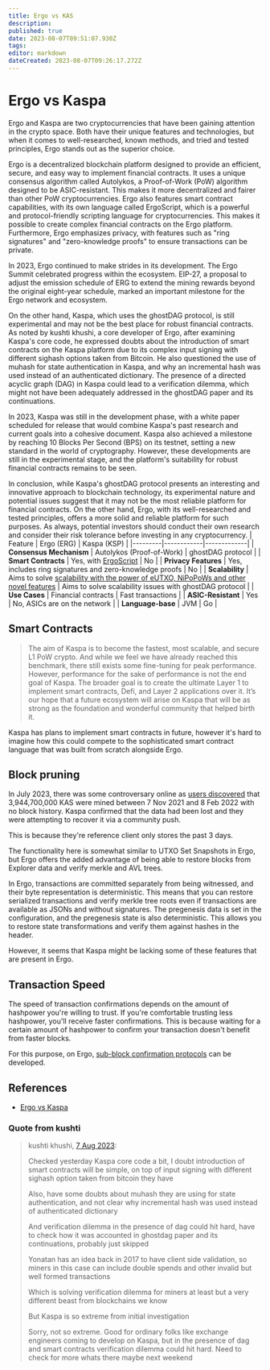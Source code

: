```yaml
---
title: Ergo vs KAS
description: 
published: true
date: 2023-08-07T09:51:07.930Z
tags: 
editor: markdown
dateCreated: 2023-08-07T09:26:17.272Z
---
```


# Ergo vs Kaspa

Ergo and Kaspa are two cryptocurrencies that have been gaining attention in the crypto space. Both have their unique features and technologies, but when it comes to well-researched, known methods, and tried and tested principles, Ergo stands out as the superior choice.

Ergo is a decentralized blockchain platform designed to provide an efficient, secure, and easy way to implement financial contracts. It uses a unique consensus algorithm called Autolykos, a Proof-of-Work (PoW) algorithm designed to be ASIC-resistant. This makes it more decentralized and fairer than other PoW cryptocurrencies. Ergo also features smart contract capabilities, with its own language called ErgoScript, which is a powerful and protocol-friendly scripting language for cryptocurrencies. This makes it possible to create complex financial contracts on the Ergo platform. Furthermore, Ergo emphasizes privacy, with features such as "ring signatures" and "zero-knowledge proofs" to ensure transactions can be private.

In 2023, Ergo continued to make strides in its development. The Ergo Summit celebrated progress within the ecosystem. EIP-27, a proposal to adjust the emission schedule of ERG to extend the mining rewards beyond the original eight-year schedule, marked an important milestone for the Ergo network and ecosystem. 

On the other hand, Kaspa, which uses the ghostDAG protocol, is still experimental and may not be the best place for robust financial contracts. As noted by kushti khushi, a core developer of Ergo, after examining Kaspa's core code, he expressed doubts about the introduction of smart contracts on the Kaspa platform due to its complex input signing with different sighash options taken from Bitcoin. He also questioned the use of muhash for state authentication in Kaspa, and why an incremental hash was used instead of an authenticated dictionary. The presence of a directed acyclic graph (DAG) in Kaspa could lead to a verification dilemma, which might not have been adequately addressed in the ghostDAG paper and its continuations.

In 2023, Kaspa was still in the development phase, with a white paper scheduled for release that would combine Kaspa's past research and current goals into a cohesive document. Kaspa also achieved a milestone by reaching 10 Blocks Per Second (BPS) on its testnet, setting a new standard in the world of cryptography. However, these developments are still in the experimental stage, and the platform's suitability for robust financial contracts remains to be seen.

In conclusion, while Kaspa's ghostDAG protocol presents an interesting and innovative approach to blockchain technology, its experimental nature and potential issues suggest that it may not be the most reliable platform for financial contracts. On the other hand, Ergo, with its well-researched and tested principles, offers a more solid and reliable platform for such purposes. As always, potential investors should conduct their own research and consider their risk tolerance before investing in any cryptocurrency.
| Feature | Ergo (ERG) | Kaspa (KSP) |
|---------|------------|-------------|
| **Consensus Mechanism** | Autolykos (Proof-of-Work) | ghostDAG protocol |
| **Smart Contracts** | Yes, with [ErgoScript](https://docs.ergoplatform.com/dev/scs/ergoscript/) | No |
| **Privacy Features** | Yes, includes ring signatures and zero-knowledge proofs | No |
| **Scalability** | Aims to solve [scalability with the power of eUTXO, NiPoPoWs and other novel features](https://docs.ergoplatform.com/dev/protocol/scaling/) | Aims to solve scalability issues with ghostDAG protocol |
| **Use Cases** | Financial contracts | Fast transactions  |
| **ASIC-Resistant** | Yes | No, ASICs are on the network |
| **Language-base** | JVM | Go |


## Smart Contracts

> The aim of Kaspa is to become the fastest, most scalable, and secure L1 PoW crypto. And while we feel we have already reached this benchmark, there still exists some fine-tuning for peak performance. However, performance for the sake of performance is not the end goal of Kaspa. The broader goal is to create the ultimate Layer 1 to implement smart contracts, Defi, and Layer 2 applications over it. It’s our hope that a future ecosystem will arise on Kaspa that will be as strong as the foundation and wonderful community that helped birth it.

Kaspa has plans to implement smart contracts in future, however it's hard to imagine how this could compete to the sophisticated smart contract language that was built from scratch alongside Ergo. 

## Block pruning

In July 2023, there was some controversary online as [users discovered](https://twitter.com/flaw_bored/status/1687152097211580417) that 3,944,700,000 KAS were mined between 7 Nov 2021 and 8 Feb 2022 with no block history. Kaspa confirmed that the data had been lost and they were attempting to recover it via a community push. 

This is because they're reference client only stores the past 3 days.

The functionality here is somewhat similar to UTXO Set Snapshots in Ergo, but Ergo offers the added advantage of being able to restore blocks from Explorer data and verify merkle and AVL trees.

In Ergo, transactions are committed separately from being witnessed, and their byte representation is deterministic. This means that you can restore serialized transactions and verify merkle tree roots even if transactions are available as JSONs and without signatures. The pregenesis data is set in the configuration, and the pregenesis state is also deterministic. This allows you to restore state transformations and verify them against hashes in the header.

However, it seems that Kaspa might be lacking some of these features that are present in Ergo.

## Transaction Speed

The speed of transaction confirmations depends on the amount of hashpower you're willing to trust. If you're comfortable trusting less hashpower, you'll receive faster confirmations. This is because waiting for a certain amount of hashpower to confirm your transaction doesn't benefit from faster blocks.

For this purpose, on Ergo, [sub-block confirmation protocols](https://docs.ergoplatform.com/dev/protocol/scaling/layer1/#sub-block-confirmation-protocols-and-micro-blocks) can be developed.

## References

- [Ergo vs Kaspa](https://www.reddit.com/r/ergonauts/comments/yvi046/ergo_vs_kaspa/)


### Quote from kushti 
> kushti khushi, [7 Aug 2023](https://t.me/ergoplatform/419156):
>
> Checked yesterday Kaspa core code a bit, I doubt introduction of smart contracts will be simple, on top of input signing with different sighash option taken from bitcoin they have
> 
> Also, have some doubts about muhash they are using for state authentication, and not clear why incremental hash was used instead of authenticated dictionary
>
> And verification dilemma in the presence of dag could hit hard, have to check how it was accounted in ghostdag paper and its continuations, probably just skipped
>
> Yonatan has an idea back in 2017 to have client side validation, so miners in this case can include double spends and other invalid but well formed transactions
>
> Which is solving verification dilemma for miners at least but a very different beast from blockchains we know
>
> But Kaspa is so extreme from initial investigation
> 
> Sorry, not so extreme. Good for ordinary folks like exchange engineers coming to develop on Kaspa, but in the presence of dag and smart contracts verification dilemma could hit hard. Need to check for more whats there maybe next weekend